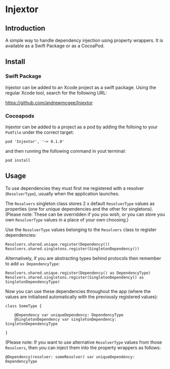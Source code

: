 # Injextor

## Introduction

A simple way to handle dependency injection using property wrappers. It is available as a Swift Package or as a CocoaPod.

## Install

### Swift Package

Injextor can be added to an Xcode project as a swift package. Using the regular Xcode tool, search for the following URL:

https://github.com/andrewmcgee/Injextor

### Cocoapods

Injextor can be added to a project as a pod by adding the folloing to your `Podfile` under the correct target:

```
pod 'Injextor', '~> 0.1.0'
```

and then running the following command in yout terminal:

```
pod install
```

## Usage

To use dependencies they must first me registered with a resolver (`ResolverType`), usually when the application launches.

The `Resolvers` singleton class stores 2 x default `ResolverType` values as properties (one for unique dependencies and the other for singletons). 
(Please note: These can be overridden if you you wish, or you can store you own `ResolverType` values in a place of your own choosing.)

Use the `ResolverType` values belonging to the `Resolvers` class to register dependencies:

```
Resolvers.shared.unique.register(Dependency())
Resolvers.shared.singletons.register(SingletonDependency())
```

Alternatively, if you are abstracting types behind protocols then remember to add `as DependencyType`:

```
Resolvers.shared.unique.register(Dependency() as DependencyType)
Resolvers.shared.singletons.register(SingletonDependency() as SingletonDependencyType)
```

Now you can use these dependencies throughout the app (where the values are initialised automatically with the previously registered values):

```
class SomeType {
    
    @Dependency var uniqueDependency: DependencyType
    @SingletonDependency var singletonDependency: SingletonDependencyType
    
}

```
(Please note: If you want to use alternative `ResolverType` values from those `Resolvers`, then you can inject them into the property wrappers as follows:

```
@Dependency(resolver: someResolver) var uniqueDependency: DependencyType
```

